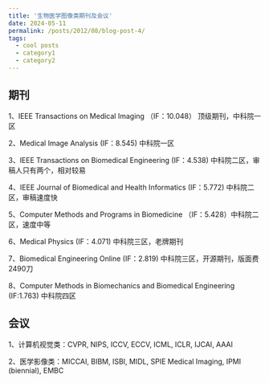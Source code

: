 ```yaml
---
title: '生物医学图像类期刊及会议'
date: 2024-05-11
permalink: /posts/2012/08/blog-post-4/
tags:
  - cool posts
  - category1
  - category2
---
```


## 期刊
1、IEEE Transactions on Medical Imaging （IF：10.048） 顶级期刊，中科院一区

2、Medical Image Analysis (IF：8.545) 中科院一区

3、IEEE Transactions on Biomedical Engineering (IF：4.538) 中科院二区，审稿人只有两个，相对较易

4、IEEE Journal of Biomedical and Health Informatics (IF：5.772) 中科院二区，审稿速度快

5、Computer Methods and Programs in Biomedicine （IF：5.428）中科院二区，速度中等

6、Medical Physics (IF：4.071) 中科院三区，老牌期刊

7、Biomedical Engineering Online (IF：2.819) 中科院三区，开源期刊，版面费2490刀

8、Computer Methods in Biomechanics and Biomedical Engineering (IF:1.763) 中科院四区



## 会议
1、计算机视觉类：CVPR, NIPS, ICCV, ECCV, ICML, ICLR, IJCAI, AAAI

2、医学影像类：MICCAI, BIBM, ISBI, MIDL, SPIE Medical Imaging, IPMI (biennial), EMBC
